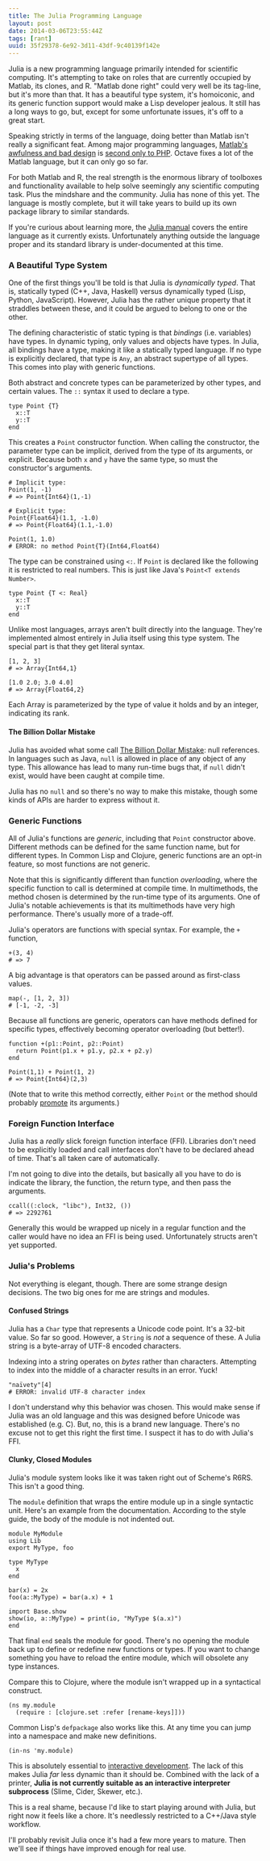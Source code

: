```yaml
---
title: The Julia Programming Language
layout: post
date: 2014-03-06T23:55:44Z
tags: [rant]
uuid: 35f29378-6e92-3d11-43df-9c40139f142e
---
```


Julia is a new programming language primarily intended for scientific
computing. It's attempting to take on roles that are currently
occupied by Matlab, its clones, and R. "Matlab done right" could very
well be its tag-line, but it's more than that. It has a beautiful type
system, it's homoiconic, and its generic function support would make a
Lisp developer jealous. It still has a long ways to go, but, except
for some unfortunate issues, it's off to a great start.

Speaking strictly in terms of the language, doing better than Matlab
isn't really a significant feat. Among major programming languages,
[Matlab's awfulness and bad design][matlab] is
[second only to PHP][php]. Octave fixes a lot of the Matlab language,
but it can only go so far.

For both Matlab and R, the real strength is the enormous library of
toolboxes and functionality available to help solve seemingly any
scientific computing task. Plus the mindshare and the community. Julia
has none of this yet. The language is mostly complete, but it will
take years to build up its own package library to similar standards.

If you're curious about learning more, the [Julia manual][manual]
covers the entire language as it currently exists. Unfortunately
anything outside the language proper and its standard library is
under-documented at this time.

### A Beautiful Type System

One of the first things you'll be told is that Julia is *dynamically
typed*. That is, statically typed (C++, Java, Haskell) versus
dynamically typed (Lisp, Python, JavaScript). However, Julia has the
rather unique property that it straddles between these, and it could
be argued to belong to one or the other.

The defining characteristic of static typing is that *bindings* (i.e.
variables) have types. In dynamic typing, only values and objects have
types. In Julia, all bindings have a type, making it like a statically
typed language. If no type is explicitly declared, that type is `Any`,
an abstract supertype of all types. This comes into play with generic
functions.

Both abstract and concrete types can be parameterized by other types,
and certain values. The `::` syntax it used to declare a type.

    type Point {T}
      x::T
      y::T
    end

This creates a `Point` constructor function. When calling the
constructor, the parameter type can be implicit, derived from the type
of its arguments, or explicit. Because both `x` and `y` have the same
type, so must the constructor's arguments.

    # Implicit type:
    Point(1, -1)
    # => Point{Int64}(1,-1)

    # Explicit type:
    Point{Float64}(1.1, -1.0)
    # => Point{Float64}(1.1,-1.0)

    Point(1, 1.0)
    # ERROR: no method Point{T}(Int64,Float64)

The type can be constrained using `<:`. If `Point` is declared like
the following it is restricted to real numbers. This is just like
Java's `Point<T extends Number>`.

    type Point {T <: Real}
      x::T
      y::T
    end

Unlike most languages, arrays aren't built directly into the language.
They're implemented almost entirely in Julia itself using this type
system. The special part is that they get literal syntax.

    [1, 2, 3]
    # => Array{Int64,1}

    [1.0 2.0; 3.0 4.0]
    # => Array{Float64,2}

Each Array is parameterized by the type of value it holds and by an
integer, indicating its rank.

#### The Billion Dollar Mistake

Julia has avoided what some call [The Billion Dollar Mistake][null]:
null references. In languages such as Java, `null` is allowed in place
of any object of any type. This allowance has lead to many run-time
bugs that, if `null` didn't exist, would have been caught at compile
time.

Julia has no `null` and so there's no way to make this mistake, though
some kinds of APIs are harder to express without it.

### Generic Functions

All of Julia's functions are *generic*, including that `Point`
constructor above. Different methods can be defined for the same
function name, but for different types. In Common Lisp and Clojure,
generic functions are an opt-in feature, so most functions are not
generic.

Note that this is significantly different than function *overloading*,
where the specific function to call is determined at compile time. In
multimethods, the method chosen is determined by the run-time type of
its arguments. One of Julia's notable achievements is that its
multimethods have very high performance. There's usually more of a
trade-off.

Julia's operators are functions with special syntax. For example, the
`+` function,

    +(3, 4)
    # => 7

A big advantage is that operators can be passed around as first-class
values.

    map(-, [1, 2, 3])
    # [-1, -2, -3]

Because all functions are generic, operators can have methods defined
for specific types, effectively becoming operator overloading (but
better!).

    function +(p1::Point, p2::Point)
      return Point(p1.x + p1.y, p2.x + p2.y)
    end

    Point(1,1) + Point(1, 2)
    # => Point{Int64}(2,3)

(Note that to write this method correctly, either `Point` or the
method should probably [promote][promote] its arguments.)

### Foreign Function Interface

Julia has a *really* slick foreign function interface (FFI). Libraries
don't need to be explicitly loaded and call interfaces don't have to
be declared ahead of time. That's all taken care of automatically.

I'm not going to dive into the details, but basically all you have to
do is indicate the library, the function, the return type, and then
pass the arguments.

    ccall((:clock, "libc"), Int32, ())
    # => 2292761

Generally this would be wrapped up nicely in a regular function and
the caller would have no idea an FFI is being used. Unfortunately
structs aren't yet supported.

### Julia's Problems

Not everything is elegant, though. There are some strange design
decisions. The two big ones for me are strings and modules.

#### Confused Strings

Julia has a `Char` type that represents a Unicode code point. It's a
32-bit value. So far so good. However, a `String` is *not* a sequence
of these. A Julia string is a byte-array of UTF-8 encoded characters.

Indexing into a string operates on *bytes* rather than characters.
Attempting to index into the middle of a character results in an
error. Yuck!

    "naïvety"[4]
    # ERROR: invalid UTF-8 character index

I don't understand why this behavior was chosen. This would make sense
if Julia was an old language and this was designed before Unicode was
established (e.g. C). But, no, this is a brand new language. There's
no excuse not to get this right the first time. I suspect it has to do
with Julia's FFI.

#### Clunky, Closed Modules

Julia's module system looks like it was taken right out of Scheme's
R6RS. This isn't a good thing.

The `module` definition that wraps the entire module up in a single
syntactic unit. Here's an example from the documentation. According to
the style guide, the body of the module is not indented out.

    module MyModule
    using Lib
    export MyType, foo

    type MyType
      x
    end

    bar(x) = 2x
    foo(a::MyType) = bar(a.x) + 1

    import Base.show
    show(io, a::MyType) = print(io, "MyType $(a.x)")
    end

That final `end` seals the module for good. There's no opening the
module back up to define or redefine new functions or types. If you
want to change something you have to reload the entire module, which
will obsolete any type instances.

Compare this to Clojure, where the module isn't wrapped up in a
syntactical construct.

    (ns my.module
      (require : [clojure.set :refer [rename-keys]]))

Common Lisp's `defpackage` also works like this. At any time you can
jump into a namespace and make new definitions.

    (in-ns 'my.module)

This is absolutely essential to [interactive development][skewer]. The
lack of this makes Julia *far* less dynamic than it should be.
Combined with the lack of a printer, **Julia is not currently suitable
as an interactive interpreter subprocess** (Slime, Cider, Skewer,
etc.).

This is a real shame, because I'd like to start playing around with
Julia, but right now it feels like a chore. It's needlessly restricted
to a C++/Java style workflow.

I'll probably revisit Julia once it's had a few more years to mature.
Then we'll see if things have improved enough for real use.


[manual]: http://julia.readthedocs.org/en/latest/manual/
[matlab]: /blog/2008/08/29/
[php]: http://www.reddit.com/r/lolphp
[null]: http://yinwang0.wordpress.com/2013/06/03/null/
[promote]: http://julia.readthedocs.org/en/latest/manual/conversion-and-promotion/
[skewer]: /blog/2012/10/31/
